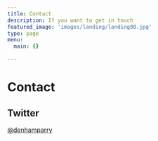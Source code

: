 ```yaml
---
title: Contact
description: If you want to get in touch
featured_image: 'images/landing/landing00.jpg'
type: page
menu:
  main: {}

---
```


# Contact

## Twitter

[@denhamparry](https://twitter.com/denhamparry)